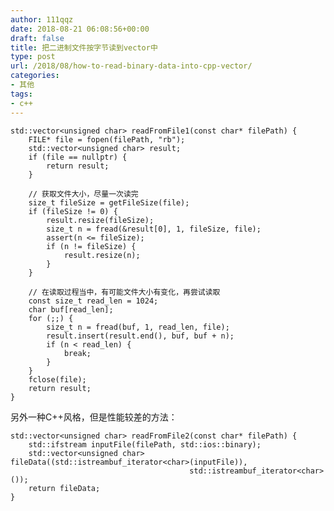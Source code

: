 ```yaml
---
author: 111qqz
date: 2018-08-21 06:08:56+00:00
draft: false
title: 把二进制文件按字节读到vector中
type: post
url: /2018/08/how-to-read-binary-data-into-cpp-vector/
categories:
- 其他
tags:
- c++
---
```



    
    std::vector<unsigned char> readFromFile1(const char* filePath) {
        FILE* file = fopen(filePath, "rb");
        std::vector<unsigned char> result;
        if (file == nullptr) {
            return result;
        }
    
        // 获取文件大小，尽量一次读完
        size_t fileSize = getFileSize(file);
        if (fileSize != 0) {
            result.resize(fileSize);
            size_t n = fread(&result[0], 1, fileSize, file);
            assert(n <= fileSize);
            if (n != fileSize) {
                result.resize(n);
            }
        }
    
        // 在读取过程当中，有可能文件大小有变化，再尝试读取
        const size_t read_len = 1024;
        char buf[read_len];
        for (;;) {
            size_t n = fread(buf, 1, read_len, file);
            result.insert(result.end(), buf, buf + n);
            if (n < read_len) {
                break;
            }
        }
        fclose(file);
        return result;
    }




另外一种C++风格，但是性能较差的方法：




    
    std::vector<unsigned char> readFromFile2(const char* filePath) {
        std::ifstream inputFile(filePath, std::ios::binary);
        std::vector<unsigned char> fileData((std::istreambuf_iterator<char>(inputFile)),
                                            std::istreambuf_iterator<char>());
        return fileData;
    }
    
    



